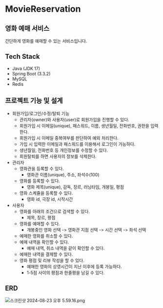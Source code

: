 # MovieReservation

## 영화 예매 서비스

간단하게 영화를 예매할 수 있는 서비스입니다.

## Tech Stack
- Java (JDK 17)
- Spring Boot (3.3.2)
- MySQL
- Redis

## 프로젝트 기능 및 설계
- 회원가입/로그인/수정/탈퇴 기능
    - 관리자(owner)와 사용자(user)로 회원가입을 진행할 수 있다.
    - 회원가입 시 이메일(unique), 패스워드, 이름, 생년월일, 전화번호, 권한을 입력한다.
    - 회원가입 시 이메일 중복여부를 판단하여 예외 처리한다.
    - 가입 시 입력한 이메일과 패스워드를 이용해서 로그인이 가능하다.
    - 생년월일, 전화번호 등 개인정보를 수정할 수 있다.
    - 회원탈퇴를 하면 사용자의 정보를 삭제한다.
- 관리자
    - 영화관을 등록할 수 있다.
        - 영화관 이름(unique), 주소, 좌석수(100)
    - 영화를 등록할 수 있다.
        - 영화 제목(unique), 감독, 장르, 러닝타임, 개봉일, 평점
    - 영화 스케쥴을 등록할 수 있다.
        - 영화 id, 극장 id, 시작시간
- 사용자
    - 영화를 아래의 조건으로 검색할 수 있다.
        - 제목, 장르, 평점
    - 영화를 예매할 수 있다.
        - 개봉중인 영화 선택 -> 영화관 지점 선택 -> 시간 선택 -> 좌석 선택
    - 예매한 영화를 취소할 수 있다.
    - 예매 내역을 확인할 수 있다.
        - 예매 내역, 취소 내역을 같이 확인할 수 있다.
    - 예매한 내역을 결제할 수 있다.
    - 영화 평점 및 리뷰 작성을 할 수 있다.
        - 예매한 영화의 상영시간이 지난 이후에 등록 가능하다.
        - 1-5점 사이의 평점과 한줄평을 남길 수 있다.

## ERD
![스크린샷 2024-08-23 오후 5.59.16.png](..%2F..%2FDesktop%2F%EC%8A%A4%ED%81%AC%EB%A6%B0%EC%83%B7%202024-08-23%20%EC%98%A4%ED%9B%84%205.59.16.png)